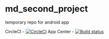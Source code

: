 # md_second_project
temporary repo for android app


CircleCI - [![CircleCI](https://circleci.com/gh/yks72p/md_second_project/tree/feature.svg?style=svg)](https://circleci.com/gh/yks72p/md_second_project/tree/feature)
App Center - [![Build status](https://build.appcenter.ms/v0.1/apps/cc1ead8d-d71e-45ba-9640-b1a7e536d2d2/branches/feature/badge)](https://appcenter.ms)
